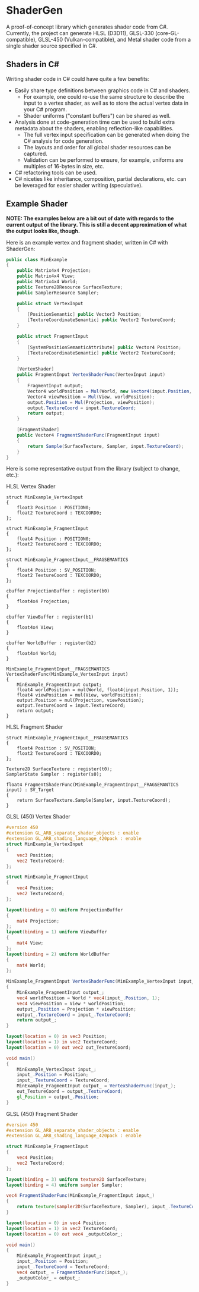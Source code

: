 # ShaderGen

A proof-of-concept library which generates shader code from C#. Currently, the project can generate HLSL (D3D11), GLSL-330 (core-GL-compatible), GLSL-450 (Vulkan-compatible), and Metal shader code from a single shader source specified in C#.

## Shaders in C#

Writing shader code in C# could have quite a few benefits:

* Easily share type definitions between graphics code in C# and shaders.
  * For example, one could re-use the same structure to describe the input to a vertex shader, as well as to store the actual vertex data in your C# program.
  * Shader uniforms ("constant buffers") can be shared as well.
* Analysis done at code-generation time can be used to build extra metadata about the shaders, enabling reflection-like capabilities.
  * The full vertex input specification can be generated when doing the C# analysis for code generation.
  * The layouts and order for all global shader resources can be captured.
  * Validation can be performed to ensure, for example, uniforms are multiples of 16-bytes in size, etc.
* C# refactoring tools can be used.
* C# niceties like inheritance, composition, partial declarations, etc. can be leveraged for easier shader writing (speculative).

## Example Shader

**NOTE: The examples below are a bit out of date with regards to the current output of the library. This is still a decent approximation of what the output looks like, though.**

Here is an example vertex and fragment shader, written in C# with ShaderGen:

```C#
public class MinExample
{
    public Matrix4x4 Projection;
    public Matrix4x4 View;
    public Matrix4x4 World;
    public Texture2DResource SurfaceTexture;
    public SamplerResource Sampler;

    public struct VertexInput
    {
        [PositionSemantic] public Vector3 Position;
        [TextureCoordinateSemantic] public Vector2 TextureCoord;
    }

    public struct FragmentInput
    {
        [SystemPositionSemanticAttribute] public Vector4 Position;
        [TextureCoordinateSemantic] public Vector2 TextureCoord;
    }

    [VertexShader]
    public FragmentInput VertexShaderFunc(VertexInput input)
    {
        FragmentInput output;
        Vector4 worldPosition = Mul(World, new Vector4(input.Position, 1));
        Vector4 viewPosition = Mul(View, worldPosition);
        output.Position = Mul(Projection, viewPosition);
        output.TextureCoord = input.TextureCoord;
        return output;
    }

    [FragmentShader]
    public Vector4 FragmentShaderFunc(FragmentInput input)
    {
        return Sample(SurfaceTexture, Sampler, input.TextureCoord);
    }
}
```

Here is some representative output from the library (subject to change, etc.):

HLSL Vertex Shader
```HLSL
struct MinExample_VertexInput
{
    float3 Position : POSITION0;
    float2 TextureCoord : TEXCOORD0;
};

struct MinExample_FragmentInput
{
    float4 Position : POSITION0;
    float2 TextureCoord : TEXCOORD0;
};

struct MinExample_FragmentInput__FRAGSEMANTICS
{
    float4 Position : SV_POSITION;
    float2 TextureCoord : TEXCOORD0;
};

cbuffer ProjectionBuffer : register(b0)
{
    float4x4 Projection;
}

cbuffer ViewBuffer : register(b1)
{
    float4x4 View;
}

cbuffer WorldBuffer : register(b2)
{
    float4x4 World;
}

MinExample_FragmentInput__FRAGSEMANTICS VertexShaderFunc(MinExample_VertexInput input)
{
    MinExample_FragmentInput output;
    float4 worldPosition = mul(World, float4(input.Position, 1));
    float4 viewPosition = mul(View, worldPosition);
    output.Position = mul(Projection, viewPosition);
    output.TextureCoord = input.TextureCoord;
    return output;
}
```

HLSL Fragment Shader
```HLSL
struct MinExample_FragmentInput__FRAGSEMANTICS
{
    float4 Position : SV_POSITION;
    float2 TextureCoord : TEXCOORD0;
};

Texture2D SurfaceTexture : register(t0);
SamplerState Sampler : register(s0);

float4 FragmentShaderFunc(MinExample_FragmentInput__FRAGSEMANTICS input) : SV_Target
{
    return SurfaceTexture.Sample(Sampler, input.TextureCoord);
}
```

GLSL (450) Vertex Shader
```GLSL
#version 450
#extension GL_ARB_separate_shader_objects : enable
#extension GL_ARB_shading_language_420pack : enable
struct MinExample_VertexInput
{
    vec3 Position;
    vec2 TextureCoord;
};

struct MinExample_FragmentInput
{
    vec4 Position;
    vec2 TextureCoord;
};

layout(binding = 0) uniform ProjectionBuffer
{
    mat4 Projection;
};
layout(binding = 1) uniform ViewBuffer
{
    mat4 View;
};
layout(binding = 2) uniform WorldBuffer
{
    mat4 World;
};

MinExample_FragmentInput VertexShaderFunc(MinExample_VertexInput input_)
{
    MinExample_FragmentInput output_;
    vec4 worldPosition = World * vec4(input_.Position, 1);
    vec4 viewPosition = View * worldPosition;
    output_.Position = Projection * viewPosition;
    output_.TextureCoord = input_.TextureCoord;
    return output_;
}

layout(location = 0) in vec3 Position;
layout(location = 1) in vec2 TextureCoord;
layout(location = 0) out vec2 out_TextureCoord;

void main()
{
    MinExample_VertexInput input_;
    input_.Position = Position;
    input_.TextureCoord = TextureCoord;
    MinExample_FragmentInput output_ = VertexShaderFunc(input_);
    out_TextureCoord = output_.TextureCoord;
    gl_Position = output_.Position;
}
```

GLSL (450) Fragment Shader
```GLSL
#version 450
#extension GL_ARB_separate_shader_objects : enable
#extension GL_ARB_shading_language_420pack : enable

struct MinExample_FragmentInput
{
    vec4 Position;
    vec2 TextureCoord;
};

layout(binding = 3) uniform texture2D SurfaceTexture;
layout(binding = 4) uniform sampler Sampler;

vec4 FragmentShaderFunc(MinExample_FragmentInput input_)
{
    return texture(sampler2D(SurfaceTexture, Sampler), input_.TextureCoord);
}

layout(location = 0) in vec4 Position;
layout(location = 1) in vec2 TextureCoord;
layout(location = 0) out vec4 _outputColor_;

void main()
{
    MinExample_FragmentInput input_;
    input_.Position = Position;
    input_.TextureCoord = TextureCoord;
    vec4 output_ = FragmentShaderFunc(input_);
    _outputColor_ = output_;
}
```
